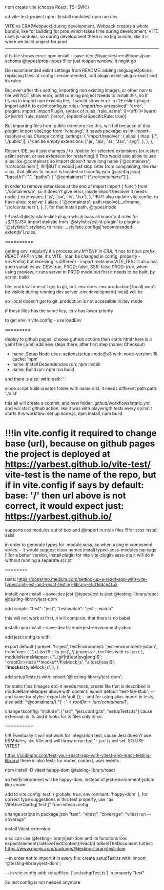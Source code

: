 npm create vite
(choose React, TS+SWC)

cd vite-test-project
npm i (install modules)
npm run dev

VITE vs CRA(Webpack) during development, Webpack creates a whole bundle, like for building for prod
which takes time during development, VITE uses js modules, so during development there is no big bundle, like it is when we build project for prod

---

if ts file shows error:
npm install --save-dev @types/estree @types/json-schema @types/prop-types
!!!!or just reopen window, it might go

Do recommended eslint settings from README:
adding languageOptions, replacing tseslint.configs.recommended, add plugin
eslint-plugin-react and its rules

But even after this setting, importing non existing images, or other non-ts file
will NOT show error, untill running project
Needs to install this, so if trying to import non existing file, it would show error in IDE
eslint-plugin-import
add it to eslint.config.js:
rules: 'import/no-unresolved': 'error',
plugins: import: importPlugin,
syntax of rules:
'rule_name': 0=(off) 1=(warn) 2=(error)
'rule_name': ['error', {optionForSpecificRule: true}]

But importing files from public directory like this, will fail because of this plugin:
import viteLogo from '/vite.svg';
It needs package: eslint-import-resolver-alias
Change config:
settings: {
'import/resolver': {
alias: {
map: [['', './public']],
// can be empty
extensions: ['.js', '.jsx', '.ts', '.tsx', '.svg'],
},
},
},

Restart IDE, so it just changes / to ./public for selected extensions (or restart eslint server, or use extension for restarting)
!! This would also allow to use alias like @containers so import doesn't have long name
['@containers', 'src/containers'],
!!!!!|BUT it would just stop linter from complaining, the real alias, that allows to import
is located in tsconfig.json (jsconfig.json)
"baseUrl": ".",
"paths": {
"@containers/_": ["src/containers/_"]
},

In order to remove extensions at the end of import
import { func } from './containers/a';
so it doesn't give error, inside import/resolver it needs:
node: {
extensions: ['.js', '.jsx', '.ts', '.tsx'],
},
!!BUT also update vite.config, to have alias:
resolve: {
alias: {
'@containers': path.resolve(\_\_dirname, 'src/containers'),
},
},
for that install path, @types/node


!!!! install @stylistic/eslint-plugin which hass all important rules for JS/TS/JSX
import stylistic from '@stylistic/eslint-plugin'
to plugins: '@stylistic': stylistic,
to rules: ...stylistic.configs['recommended-extends'].rules,

==========

getting env, regularly it's process.env.MY*ENV
in CRA, it has to have prefix REACT_APP*
in vite, it's VITE\_ (can be changed in config, property - envPrefix)
but receiving is different - import.meta.env.VITE_TEST
it also has such variables as: DEV: true, PROD: false, SSR: false
PROD: true, when using preview, it runs server in PROD mode
but first it needs to be built, by script: build

file .env.local doesn't get to git, but .env does
.env.production(.local) won't be visible during running dev server
.env.development(.local) will be

so .local doesn't get to git
.production is not accessible in dev mode

if these files has the same key, .env has lower priority

to get env in vite.config - use loadEnv

=========

deploy to github pages:
choose guthub actions
then static html
there is a yaml file (.yml)
add new steps there, after first step (name: Checkout)

- name: Setup Node
  uses: actions/setup-node@v3
  with:
  node-version: 18
  cache: 'npm'
- name: Install Dependencies
  run: npm install
- name: Build
  run: npm run build

and there is also:
with:
path: '.'

since script build creates folder with name dist, it needs different path
path: './dist'

this all will create a commit, and new folder .github/workflows/static.yml
and will start github action, like it was with playwrigth tests
every commit starts this workflow: set up node.js, npm install, npm build

!!!in vite.config it required to change base (url), because on github pages
the project is deployed at https://yarbest.github.io/vite-test/
vite-test is the name of the repo, but if in vite.config if says by default:
base: '/'
then url above is not correct, it would expect just: https://yarbest.github.io/
========

supports css modules out of box
and @import in style files
!!!for scss install: sass

in order to generate types for .module.scss, so when using in component
styles. - it would suggest class names
install typed-scss-modules package
!!!!or a better version, install plugin for vite
vite-plugin-sass-dts it will do it without running a separate script

========

tests:
https://codermo.medium.com/setting-up-a-react-app-with-vite-typescript-jest-and-react-testing-library-e001ddce4f53

install:
npm install --save-dev jest @types/jest ts-jest @testing-library/react @testing-library/jest-dom

add scripts:
"test": "jest",
"test:watch": "jest --watch"

this will not work at first, it will complain, that there is no babel

install: npm install --save-dev ts-node jest-environment-jsdom

add jest.config.ts with:

export default {
preset: 'ts-jest',
testEnvironment: 'jest-environment-jsdom',
transform: {
'^.+\\.tsx?$': 'ts-jest',
    // process `*.tsx` files with `ts-jest`
  },
  moduleNameMapper: {
    '\\.(gif|ttf|eot|svg|png)$': '<rootDir>/test/**mocks**/fileMock.js',
'\\.(css|less)$': '<rootDir>/**mocks**/styleMock.js',
},
};

add setupTests.ts with:
import '@testing-library/jest-dom';

for static files (images etc) it needs mock, create file that is described in moduleNameMapper above with content:
export default 'test-file-stub';
--and same for styles: export default {};
--and for using alias import in tests, also add: '^@containers/(.\*)$': '<rootDir>/src/containers/$1',

change tsconfig: "include": ["src", "jest.config.ts", "setupTests.ts"] cause extension is .ts and it looks for ts files only in src

==========

!!!!! Eventually it will not work for integration test, cause Jest doesn't use ESMdules, like Vite and will throw error: but '--jsx' is not set.
SO USE VITEST

https://codingpr.com/test-your-react-app-with-vitest-and-react-testing-library/
there is also tests for router, context, user events

npm install -D vitest happy-dom @testing-library/react

so testEnvironment will be happy-dom, instead of jest-environment-jsdom like above

add to vite.config:
test: {
globals: true,
environment: 'happy-dom'
},
for correct type suggestions in this test property, use "as ViteUserConfig['test']" from vitest/config

change scripts in package.json
"test": "vitest",
"coverage": "vitest run --coverage"

install Vitest extension

also can use @testing-library/jest-dom and its functions like:
expect(element).toHaveTextContent(/react/i)
toBeInTheDocument
full list: https://www.npmjs.com/package/@testing-library/jest-dom

--in order not to import it in every file:
create setupTest.ts with:
import '@testing-library/jest-dom';

-- in vite.config add:
setupFiles: ['src/setupTest.ts'] in property "test"

So jest.config is not needed anymore
